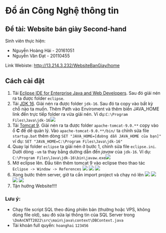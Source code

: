 # Đồ án Công Nghệ thông tin
## Đề tài: Website bán giày Second-hand

Sinh viên thực hiện:
 - Nguyễn Hoàng Hải - 20161051
 - Nguyễn Văn Đạt - 20110455

Link Webiste: http://13.214.3.232/WebsiteBanGiay/home

## Cách cài đặt
1. Tải [Eclipse IDE for Enterprise Java and Web Developers](https://www.eclipse.org/downloads/packages/release/2022-09/r/eclipse-ide-enterprise-java-and-web-developers). Sau đó giải nén ra ta được folder `eclipse`.
2. Tải [JDK 16](https://jdk.java.net/java-se-ri/16). Giải nén ra được folder `jdk-16`. Sau đó ta copy vào bất kỳ chỗ nào ta muốn. Thêm Path vào Enviroment và thêm biến JAVA_HOME link đến trực tiếp folder ra vừa giải nén. Ví dụ:`C:\Program Files\Java\jdk-16`<img src="https://i.imgur.com/RlFijj7.png">
3. Tải [Tomcat 9](https://tomcat.apache.org/download-90.cgi). Giải nén ra ta được folder `apache-tomcat-9.0.**` copy vào ổ **C** để dễ quản lý. Vào `apache-tomcat-9.0.**/bin/` ta chỉnh sửa file `startup.bat` thêm dòng `SET "JAVA_HOME=[đường dẫn JAVA_HOME của bạn]"` ví dụ: `SET "JAVA_HOME=C:\Program Files\Java\jdk-16"`
4. Quay lại folder `eclipse` ta giải nén ở bước 1, chỉnh sửa file `eclipse.ini`. Dưới dòng `-vm` ta thay bằng dường dẫn đến *javaw* của `jdk-16`. Ví dụ: `C:\Program Files\Java\jdk-16\bin\javaw.exe`<img src="https://i.imgur.com/BqvoxeD.png">
5. Mở eclipse lên. Đầu tiên thêm tomcat 9 vào eclipse theo thao tác `Eclipse -> Window -> References` <img src="https://i.imgur.com/sQhozLJ.png"> <img src="https://i.imgur.com/YoM77qF.png"> <img src="https://i.imgur.com/YtMnzxZ.png"> <ing src="https://i.imgur.com/Fk11UxS.png">
6. Xong bước thêm server, giờ ta cần import project và chạy nó lên <img src="https://i.imgur.com/6Lw233N.png"> <img src="https://i.imgur.com/veThoPF.png"> <img src="https://i.imgur.com/LEWpbag.png"> <img src="https://i.imgur.com/qnvC34s.png">
7. Tận hưởng Website!!!!
 
### Lưu ý:
 - Chạy file script SQL theo đúng phiên bản (thường hoặc VPS, không dùng file old), sau đó sửa lại thông tin của SQL Server trong `\DoAnCNTT2022\src\main\java\context\DBContext.java`
 - Tài khoản full quyền: `hoanghai` `123456`
